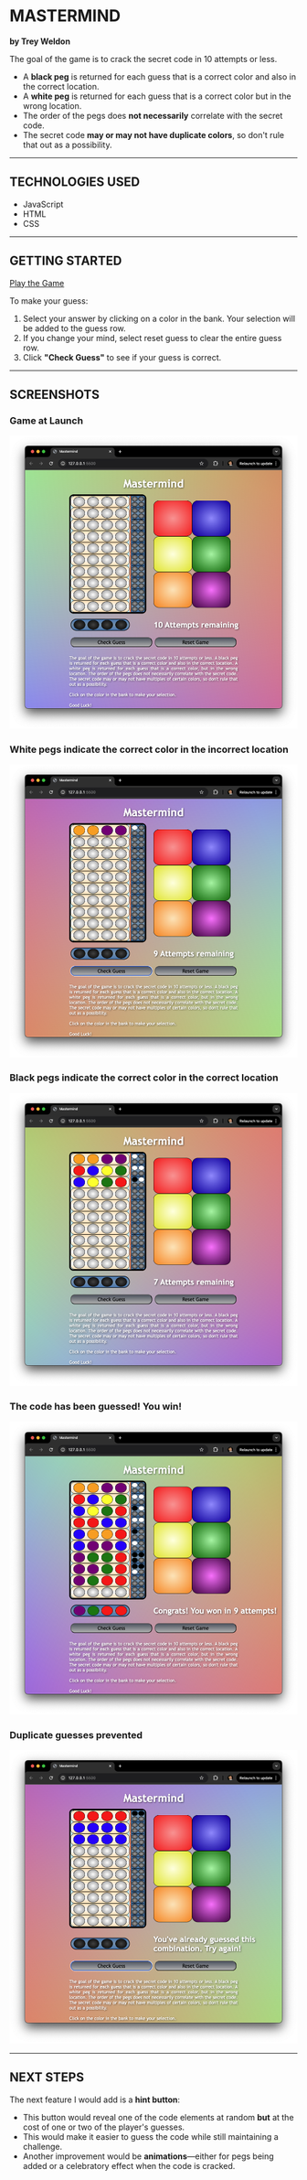 # MASTERMIND  

**by Trey Weldon**  

The goal of the game is to crack the secret code in 10 attempts or less.  

- A **black peg** is returned for each guess that is a correct color and also in the correct location.  
- A **white peg** is returned for each guess that is a correct color but in the wrong location.  
- The order of the pegs does **not necessarily** correlate with the secret code.  
- The secret code **may or may not have duplicate colors**, so don't rule that out as a possibility.  

---

## TECHNOLOGIES USED  

- JavaScript  
- HTML  
- CSS  

---

## GETTING STARTED  

[Play the Game](https://treyweldon.github.io/mastermind/)  

To make your guess:  

1. Select your answer by clicking on a color in the bank. Your selection will be added to the guess row.  
2. If you change your mind, select reset guess to clear the entire guess row.
4. Click **"Check Guess"** to see if your guess is correct.  

---

## SCREENSHOTS  

### Game at Launch  
![Game at Launch](https://github.com/treyweldon/mastermind/blob/main/assets/Screenshot%201.png)  

### White pegs indicate the correct color in the incorrect location  
![White pegs: correct color, incorrect location](https://github.com/treyweldon/mastermind/blob/main/assets/Screenshot%202.png)  

### Black pegs indicate the correct color in the correct location  
![Black pegs: correct color, correct location](https://github.com/treyweldon/mastermind/blob/main/assets/Screenshot%203.png)  

### The code has been guessed! You win!  
![Code broken, Game won](https://github.com/treyweldon/mastermind/blob/main/assets/Screenshot%204.png)  

### Duplicate guesses prevented  
![Duplicate](https://github.com/treyweldon/mastermind/blob/main/assets/Screenshot%205.png)  

---


## NEXT STEPS  

The next feature I would add is a **hint button**:  

- This button would reveal one of the code elements at random **but** at the cost of one or two of the player's guesses.  
- This would make it easier to guess the code while still maintaining a challenge.  
- Another improvement would be **animations**—either for pegs being added or a celebratory effect when the code is cracked.  
